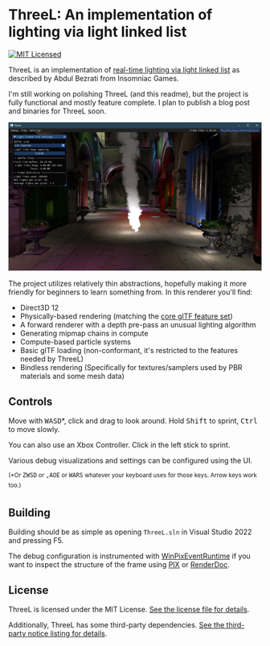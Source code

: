 ThreeL: An implementation of lighting via light linked list
===============================================================================

[![MIT Licensed](https://img.shields.io/github/license/pathogendavid/threel?style=flat-square&)](LICENSE.txt)

ThreeL is an implementation of [real-time lighting via light linked list](https://advances.realtimerendering.com/s2014/#_REAL-TIME_LIGHTING_VIA) as described by Abdul Bezrati from Insomniac Games.

I'm still working on polishing ThreeL (and this readme), but the project is fully functional and mostly feature complete. I plan to publish a blog post and binaries for ThreeL soon.

![](Screenshot.png)

The project utilizes relatively thin abstractions, hopefully making it more friendly for beginners to learn something from. In this renderer you'll find:

* Direct3D 12
* Physically-based rendering (matching the [core glTF feature set](https://registry.khronos.org/glTF/specs/2.0/glTF-2.0.html#appendix-b-brdf-implementation))
* A forward renderer with a depth pre-pass an unusual lighting algorithm
* Generating mipmap chains in compute
* Compute-based particle systems
* Basic glTF loading (non-conformant, it's restricted to the features needed by ThreeL)
* Bindless rendering (Specifically for textures/samplers used by PBR materials and some mesh data)

## Controls

Move with <kbd>WASD</kbd>\*, click and drag to look around. Hold <kbd>Shift</kbd> to sprint, <kbd>Ctrl</kbd> to move slowly.

You can also use an Xbox Controller. Click in the left stick to sprint.

Various debug visualizations and settings can be configured using the UI.

<sup>(\*Or <kbd>ZWSD</kbd> or <kbd>,AOE</kbd> or <kbd>WARS</kbd> whatever your keyboard uses for those keys. Arrow keys work too.)</sup>

## Building

Building should be as simple as opening `ThreeL.sln` in Visual Studio 2022 and pressing F5.

The debug configuration is instrumented with [WinPixEventRuntime](https://devblogs.microsoft.com/pix/winpixeventruntime/) if you want to inspect the structure of the frame using [PIX](https://devblogs.microsoft.com/pix/download/) or [RenderDoc](https://renderdoc.org/).

## License

ThreeL is licensed under the MIT License. [See the license file for details](LICENSE.txt).

Additionally, ThreeL has some third-party dependencies. [See the third-party notice listing for details](THIRD-PARTY-NOTICES.md).
